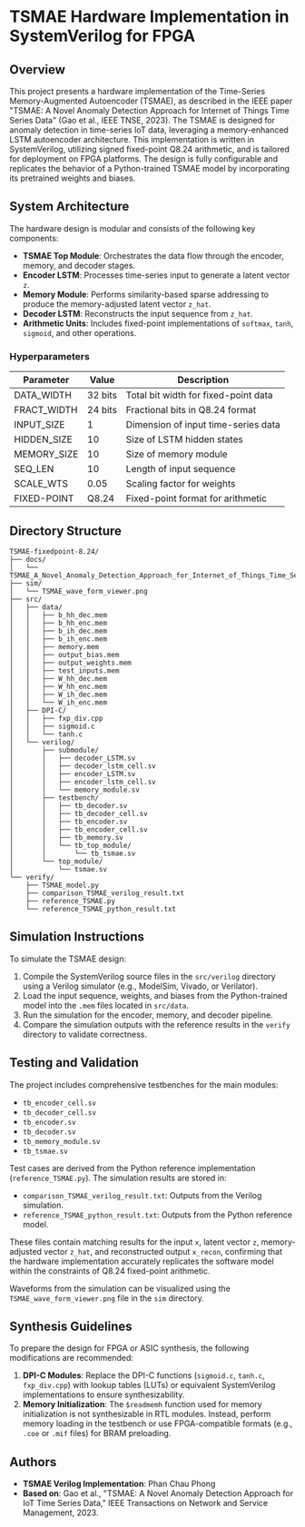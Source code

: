 # TSMAE Hardware Implementation in SystemVerilog for FPGA

## Overview

This project presents a hardware implementation of the Time-Series Memory-Augmented Autoencoder (TSMAE), as described in the IEEE paper "TSMAE: A Novel Anomaly Detection Approach for Internet of Things Time Series Data" (Gao et al., IEEE TNSE, 2023). The TSMAE is designed for anomaly detection in time-series IoT data, leveraging a memory-enhanced LSTM autoencoder architecture. This implementation is written in SystemVerilog, utilizing signed fixed-point Q8.24 arithmetic, and is tailored for deployment on FPGA platforms. The design is fully configurable and replicates the behavior of a Python-trained TSMAE model by incorporating its pretrained weights and biases.

## System Architecture

The hardware design is modular and consists of the following key components:

- **TSMAE Top Module**: Orchestrates the data flow through the encoder, memory, and decoder stages.
- **Encoder LSTM**: Processes time-series input to generate a latent vector `z`.
- **Memory Module**: Performs similarity-based sparse addressing to produce the memory-adjusted latent vector `z_hat`.
- **Decoder LSTM**: Reconstructs the input sequence from `z_hat`.
- **Arithmetic Units**: Includes fixed-point implementations of `softmax`, `tanh`, `sigmoid`, and other operations.

### Hyperparameters

| Parameter       | Value       | Description                              |
|-----------------|-------------|------------------------------------------|
| DATA_WIDTH      | 32 bits     | Total bit width for fixed-point data     |
| FRACT_WIDTH     | 24 bits     | Fractional bits in Q8.24 format          |
| INPUT_SIZE      | 1           | Dimension of input time-series data      |
| HIDDEN_SIZE     | 10          | Size of LSTM hidden states               |
| MEMORY_SIZE     | 10          | Size of memory module                    |
| SEQ_LEN         | 10          | Length of input sequence                 |
| SCALE_WTS       | 0.05        | Scaling factor for weights               |
| FIXED-POINT     | Q8.24       | Fixed-point format for arithmetic        |

## Directory Structure

```
TSMAE-fixedpoint-8.24/
├── docs/
│   └── TSMAE_A_Novel_Anomaly_Detection_Approach_for_Internet_of_Things_Time_Series_Data.pdf
├── sim/
│   └── TSMAE_wave_form_viewer.png
├── src/
│   ├── data/
│   │   ├── b_hh_dec.mem
│   │   ├── b_hh_enc.mem
│   │   ├── b_ih_dec.mem
│   │   ├── b_ih_enc.mem
│   │   ├── memory.mem
│   │   ├── output_bias.mem
│   │   ├── output_weights.mem
│   │   ├── test_inputs.mem
│   │   ├── W_hh_dec.mem
│   │   ├── W_hh_enc.mem
│   │   ├── W_ih_dec.mem
│   │   └── W_ih_enc.mem
│   ├── DPI-C/
│   │   ├── fxp_div.cpp
│   │   ├── sigmoid.c
│   │   └── tanh.c
│   └── verilog/
│       ├── submodule/
│       │   ├── decoder_LSTM.sv
│       │   ├── decoder_lstm_cell.sv
│       │   ├── encoder_LSTM.sv
│       │   ├── encoder_lstm_cell.sv
│       │   └── memory_module.sv
│       ├── testbench/
│       │   ├── tb_decoder.sv
│       │   ├── tb_decoder_cell.sv
│       │   ├── tb_encoder.sv
│       │   ├── tb_encoder_cell.sv
│       │   ├── tb_memory.sv
│       │   └── tb_top_module/
│       │       └── tb_tsmae.sv
│       └── top_module/
│           └── tsmae.sv
└── verify/
    ├── TSMAE_model.py
    ├── comparison_TSMAE_verilog_result.txt
    ├── reference_TSMAE.py
    └── reference_TSMAE_python_result.txt
```

## Simulation Instructions

To simulate the TSMAE design:

1. Compile the SystemVerilog source files in the `src/verilog` directory using a Verilog simulator (e.g., ModelSim, Vivado, or Verilator).
2. Load the input sequence, weights, and biases from the Python-trained model into the `.mem` files located in `src/data`.
3. Run the simulation for the encoder, memory, and decoder pipeline.
4. Compare the simulation outputs with the reference results in the `verify` directory to validate correctness.

## Testing and Validation

The project includes comprehensive testbenches for the main modules:

- `tb_encoder_cell.sv`
- `tb_decoder_cell.sv`
- `tb_encoder.sv`
- `tb_decoder.sv`
- `tb_memory_module.sv`
- `tb_tsmae.sv`

Test cases are derived from the Python reference implementation (`reference_TSMAE.py`). The simulation results are stored in:

- `comparison_TSMAE_verilog_result.txt`: Outputs from the Verilog simulation.
- `reference_TSMAE_python_result.txt`: Outputs from the Python reference model.

These files contain matching results for the input `x`, latent vector `z`, memory-adjusted vector `z_hat`, and reconstructed output `x_recon`, confirming that the hardware implementation accurately replicates the software model within the constraints of Q8.24 fixed-point arithmetic.

Waveforms from the simulation can be visualized using the `TSMAE_wave_form_viewer.png` file in the `sim` directory.

## Synthesis Guidelines

To prepare the design for FPGA or ASIC synthesis, the following modifications are recommended:

1. **DPI-C Modules**: Replace the DPI-C functions (`sigmoid.c`, `tanh.c`, `fxp_div.cpp`) with lookup tables (LUTs) or equivalent SystemVerilog implementations to ensure synthesizability.
2. **Memory Initialization**: The `$readmemh` function used for memory initialization is not synthesizable in RTL modules. Instead, perform memory loading in the testbench or use FPGA-compatible formats (e.g., `.coe` or `.mif` files) for BRAM preloading.

## Authors

- **TSMAE Verilog Implementation**: Phan Chau Phong
- **Based on**: Gao et al., "TSMAE: A Novel Anomaly Detection Approach for IoT Time Series Data," IEEE Transactions on Network and Service Management, 2023.
